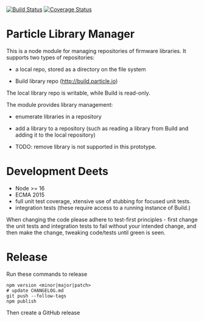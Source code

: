 [![Build Status](https://travis-ci.org/particle-iot/particle-library-manager.svg?branch=master)](https://travis-ci.org/particle-iot/particle-library-manager)
[![Coverage Status](https://coveralls.io/repos/github/particle-iot/particle-library-manager/badge.svg?branch=master)](https://coveralls.io/github/particle-iot/particle-library-manager?branch=master)

# Particle Library Manager

This is a node module for managing repositories of firmware libraries. It supports two types of repositories:

- a local repo, stored as a directory on the file system

- Build library repo (http://build.particle.io)

The local library repo is writable, while Build is read-only.

The module provides library management:

- enumerate libraries in a repository

- add a library to a repository (such as reading a library from Build and adding it to the local repository)

- TODO: remove library is not supported in this prototype.


# Development Deets

- Node >= 16
- ECMA 2015
- full unit test coverage, xtensive use of stubbing for focused unit tests.
- integration tests (these require access to a running instance of Build.)

When changing the code please adhere to test-first principles - first change the unit tests and integration tests to
fail without your intended change, and then make the change, tweaking code/tests until green is seen.

# Release

Run these commands to release
```
npm version <minor|major|patch>
# update CHANGELOG.md
git push --follow-tags
npm publish
```

Then create a GitHub release

